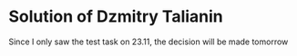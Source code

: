 # Solution of Dzmitry Talianin
Since I only saw the test task on 23.11, the decision will be made tomorrow
